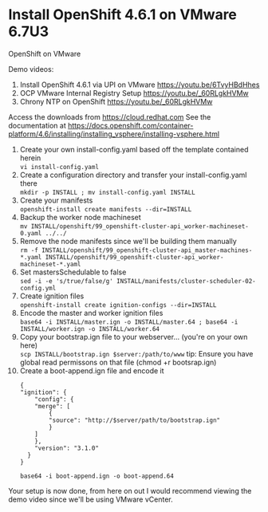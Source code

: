 # Install OpenShift 4.6.1 on VMware 6.7U3

OpenShift on VMware

Demo videos:
1. Install OpenShift 4.6.1 via UPI on VMware https://youtu.be/6TvyHBdHhes
2. OCP VMware Internal Registry Setup https://youtu.be/_60RLgkHVMw
3. Chrony NTP on OpenShift https://youtu.be/_60RLgkHVMw

Access the downloads from https://cloud.redhat.com
See the documentation at https://docs.openshift.com/container-platform/4.6/installing/installing_vsphere/installing-vsphere.html



1. Create your own install-config.yaml based off the template contained herein \
    `vi install-config.yaml`
2. Create a configuration directory and transfer your install-config.yaml there \
    `mkdir -p INSTALL ; mv install-config.yaml INSTALL`
3. Create your manifests \
    `openshift-install create manifests --dir=INSTALL`
4. Backup the worker node machineset \
    `mv INSTALL/openshift/99_openshift-cluster-api_worker-machineset-0.yaml ../../`
5. Remove the node manifests since we'll be building them manually \
    `rm -f INSTALL/openshift/99_openshift-cluster-api_master-machines-*.yaml INSTALL/openshift/99_openshift-cluster-api_worker-machineset-*.yaml`
6. Set mastersSchedulable to false \
    `sed -i -e 's/true/false/g' INSTALL/manifests/cluster-scheduler-02-config.yml`
7. Create ignition files \
    `openshift-install create ignition-configs --dir=INSTALL`
8. Encode the master and worker ignition files \
    `base64 -i INSTALL/master.ign -o INSTALL/master.64 ; base64 -i INSTALL/worker.ign -o INSTALL/worker.64`
9. Copy your bootstrap.ign file to your webserver... (you're on your own here) \
    `scp INSTALL/bootstrap.ign $server:/path/to/www`
    tip: Ensure you have global read permissons on that file (chmod +r bootsrap.ign)
10. Create a boot-append.ign file and encode it 
    ```
    {
    "ignition": {
        "config": {
        "merge": [
            {
            "source": "http://$server/path/to/bootstrap.ign" 
            }
        ]
        },
        "version": "3.1.0"
      }
    }
    ```
    `base64 -i boot-append.ign -o boot-append.64`

Your setup is now done, from here on out I would recommend viewing the demo video since we'll be using VMware vCenter.